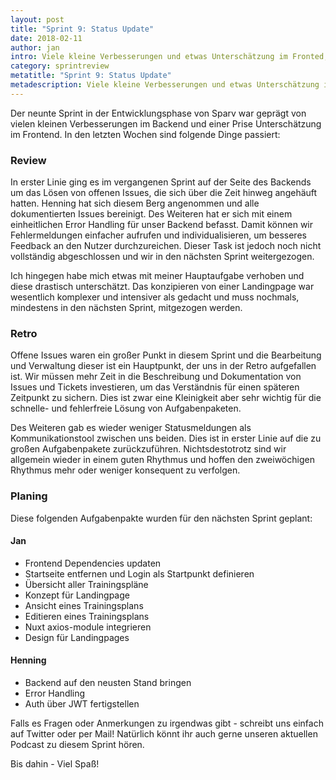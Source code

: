 ```yaml
---
layout: post
title: "Sprint 9: Status Update"
date: 2018-02-11
author: jan
intro: Viele kleine Verbesserungen und etwas Unterschätzung im Fronted, das war unser neunter Sprint.
category: sprintreview
metatitle: "Sprint 9: Status Update"
metadescription: Viele kleine Verbesserungen und etwas Unterschätzung im Fronted, das war unser neunter Sprint.
---
```


Der neunte Sprint in der Entwicklungsphase von Sparv war geprägt von vielen kleinen Verbesserungen im Backend und einer Prise Unterschätzung im Frontend. In den letzten Wochen sind folgende Dinge passiert:

### Review
In erster Linie ging es im vergangenen Sprint auf der Seite des Backends um das Lösen von offenen Issues, die sich über die Zeit hinweg angehäuft hatten. Henning hat sich diesem Berg angenommen und alle dokumentierten Issues bereinigt. Des Weiteren hat er sich mit einem einheitlichen Error Handling für unser Backend befasst. Damit können wir Fehlermeldungen einfacher aufrufen und individualisieren, um besseres Feedback an den Nutzer durchzureichen. Dieser Task ist jedoch noch nicht vollständig abgeschlossen und wir in den nächsten Sprint weitergezogen.

Ich hingegen habe mich etwas mit meiner Hauptaufgabe verhoben und diese drastisch unterschätzt. Das konzipieren von einer Landingpage war wesentlich komplexer und intensiver als gedacht und muss nochmals, mindestens in den nächsten Sprint, mitgezogen werden.

### Retro
Offene Issues waren ein großer Punkt in diesem Sprint und die Bearbeitung und Verwaltung dieser ist ein Hauptpunkt, der uns in der Retro aufgefallen ist. Wir müssen mehr Zeit in die Beschreibung und Dokumentation von Issues und Tickets investieren, um das Verständnis für einen späteren Zeitpunkt zu sichern. Dies ist zwar eine Kleinigkeit aber sehr wichtig für die schnelle- und fehlerfreie Lösung von Aufgabenpaketen.

Des Weiteren gab es wieder weniger Statusmeldungen als Kommunikationstool zwischen uns beiden. Dies ist in erster Linie auf die zu großen Aufgabenpakete zurückzuführen. Nichtsdestotrotz sind wir allgemein wieder in einem guten Rhythmus und hoffen den zweiwöchigen Rhythmus mehr oder weniger konsequent zu verfolgen.

### Planing
Diese folgenden Aufgabenpakte wurden für den nächsten Sprint geplant:

#### Jan
- Frontend Dependencies updaten
- Startseite entfernen und Login als Startpunkt definieren
- Übersicht aller Trainingspläne
- Konzept für Landingpage
- Ansicht eines Trainingsplans
- Editieren eines Trainingsplans
- Nuxt axios-module integrieren
- Design für Landingpages

#### Henning
- Backend auf den neusten Stand bringen
- Error Handling
- Auth über JWT fertigstellen

Falls es Fragen oder Anmerkungen zu irgendwas gibt - schreibt uns einfach auf Twitter oder per Mail! Natürlich könnt ihr auch gerne unseren aktuellen Podcast zu diesem Sprint hören.

Bis dahin - Viel Spaß!
